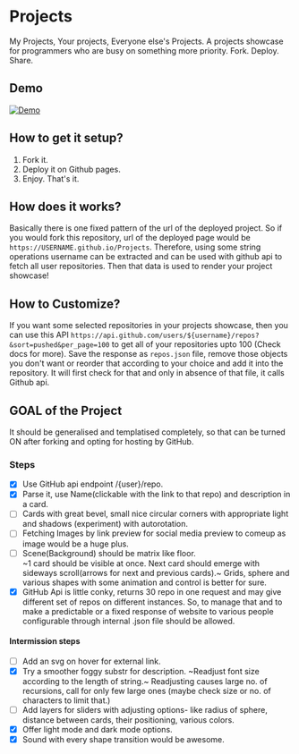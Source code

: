 # Projects
My Projects, Your projects, Everyone else's Projects. A projects showcase for programmers who are busy on something more priority. Fork. Deploy. Share.

## Demo
<!-- https://user-images.githubusercontent.com/71893015/209192137-4ef87d01-4e51-4e4d-bd0c-389588a08b73.mp4   -->

[![Demo](https://i9.ytimg.com/vi/DcRUrq8FwfA/sddefault.jpg?sqp=CJyvkp0G-oaymwEmCIAFEOAD8quKqQMa8AEB-AHSBoAC4AOKAgwIABABGFUgRShyMA8=&rs=AOn4CLDd1nxdaDd4CMQIiqJFKXxJeKr7ig)](https://youtu.be/DcRUrq8FwfA)

## How to get it setup?
1. Fork it.
2. Deploy it on Github pages.
3. Enjoy. That's it.

## How does it works?
Basically there is one fixed pattern of the url of the deployed project. So if you would fork this repository, url of the deployed page would be `https://USERNAME.github.io/Projects`. Therefore, using some string operations username can be extracted and can be used with github api to fetch all user repositories. Then that data is used to render your project showcase!

## How to Customize?
If you want some selected repositories in your projects showcase, then you can use this API `https://api.github.com/users/${username}/repos?&sort=pushed&per_page=100` to get all of your repositories upto 100 (Check docs for more). Save the response as `repos.json` file, remove those objects you don't want or reorder that according to your choice and add it into the repository. It will first check for that and only in absence of that file, it calls Github api.

## GOAL of the Project
It should be generalised and templatised completely, so that can be turned ON after forking and opting for hosting by GitHub. 
 
### Steps
- [x] Use GitHub api endpoint /{user}/repo.
- [x] Parse it, use Name(clickable with the link to that repo) and description in a card.
- [ ] Cards with great bevel, small nice circular corners with appropriate light and shadows (experiment) with autorotation.
 - [ ] Fetching Images by link preview for social media preview to comeup as image would be a huge plus.
- [ ] Scene(Background) should be matrix like floor.  
 ~1 card should be visible at once. Next card should emerge with sideways scroll(arrows for next and previous cards).~ Grids, sphere and various shapes with some animation and control is better for sure.
- [x] GitHub Api is little conky, returns 30 repo in one request and may give different set of repos on different instances. So, to manage that and to make a predictable or a fixed response of website to various people configurable through internal .json file should be allowed.

#### Intermission steps
- [ ] Add an svg on hover for external link.
- [x] Try a smoother foggy substr for description.
~Readjust font size according to the length of string.~ Readjusting causes large no. of recursions, call for only few large ones (maybe check size or no. of characters to limit that.)
- [ ] Add layers for sliders with adjusting options- like radius of sphere, distance between cards, their positioning, various colors.
- [x] Offer light mode and dark mode options.
- [x] Sound with every shape transition would be awesome.
